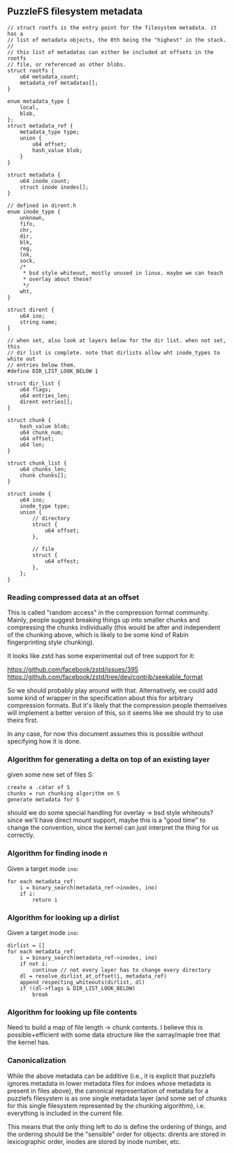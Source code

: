 ## PuzzleFS filesystem metadata

    // struct rootfs is the entry point for the filesystem metadata. it has a
    // list of metadata objects, the 0th being the "highest" in the stack.
    //
    // this list of metadatas can either be included at offsets in the rootfs
    // file, or referenced as other blobs.
    struct rootfs {
        u64 metadata_count;
        metadata_ref metadatas[];
    }

    enum metadata_type {
        local,
        blob,
    };
    struct metadata_ref {
        metadata_type type;
        union {
            u64 offset;
            hash_value blob;
        }
    }

    struct metadata {
        u64 inode_count;
        struct inode inodes[];
    }

    // defined in dirent.h
    enum inode_type {
        unknown,
        fifo,
        chr,
        dir,
        blk,
        reg,
        lnk,
        sock,
        /*
         * bsd style whiteout, mostly unused in linux. maybe we can teach
         * overlay about these?
         */
        wht,
    }

    struct dirent {
        u64 ino;
        string name;
    }

    // when set, also look at layers below for the dir list. when not set, this
    // dir list is complete. note that dirlists allow wht inode_types to white out
    // entries below them.
    #define DIR_LIST_LOOK_BELOW 1

    struct dir_list {
        u64 flags;
        u64 entries_len;
        dirent entries[];
    }

    struct chunk {
        hash_value blob;
        u64 chunk_num;
        u64 offset;
        u64 len;
    }

    struct chunk_list {
        u64 chunks_len;
        chunk chunks[];
    }

    struct inode {
        u64 ino;
        inode_type type;
        union {
            // directory
            struct {
                u64 offset;
            },

            // file
            struct {
                u64 offest;
            },
        };
    }

### Reading compressed data at an offset

This is called "random access" in the compression format community. Mainly,
people suggest breaking things up into smaller chunks and compressing the
chunks individually (this would be after and independent of the chunking above,
which is likely to be some kind of Rabin fingerprinting style chunking).

It looks like zstd has some experimental out of tree support for it:

https://github.com/facebook/zstd/issues/395
https://github.com/facebook/zstd/tree/dev/contrib/seekable_format

So we should probably play around with that. Alternatively, we could add some
kind of wrapper in the specification about this for arbitrary compression
formats. But it's likely that the compression people themselves will implement
a better version of this, so it seems like we should try to use theirs first.

In any case, for now this document assumes this is possible without specifying
how it is done.

### Algorithm for generating a delta on top of an existing layer

given some new set of files S:

    create a .catar of S
    chunks = run chunking algorithm on S
    generate metadata for S

should we do some special handling for overlay -> bsd style whiteouts? since
we'll have direct mount support, maybe this is a "good time" to change the
convention, since the kernel can just interpret the thing for us correctly.

### Algorithm for finding inode n

Given a target inode `ino`:

    for each metadata_ref:
        i = binary_search(metadata_ref->inodes, ino)
        if i:
            return i

### Algorithm for looking up a dirlist

Given a target inode `ino`:

    dirlist = []
    for each metadata_ref:
        i = binary_search(metadata_ref->inodes, ino)
        if not i:
            continue // not every layer has to change every directory
        dl = resolve_dirlist_at_offset(i, metadata_ref)
        append_respecting_whiteouts(dirlist, dl)
        if !(dl->flags & DIR_LIST_LOOK_BELOW)
            break

### Algorithm for looking up file contents

Need to build a map of file length -> chunk contents. I believe this is
possible+efficient with some data structure like the xarray/maple tree that the
kernel has.

### Canonicalization

While the above metadata can be additive (i.e., it is explicit that puzzlefs
ignores metadata in lower metadata files for indoes whose metadata is present
in files above), the canonical representation of metadata for a puzzlefs
filesystem is as one single metadata layer (and some set of chunks for this
single filesystem represented by the chunking algorithm), i.e. everything is
included in the current file.

This means that the only thing left to do is define the ordering of things, and
the ordering should be the "sensible" order for objects: dirents are stored in
lexicographic order, inodes are stored by inode number, etc.

